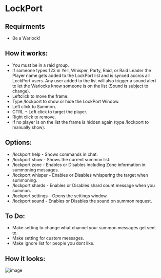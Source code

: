 # LockPort

## Requirments

- Be a Warlock!

## How it works:

- You must be in a raid group.
- If someone types 123 in Yell, Whisper, Party, Raid, or Raid Leader the Player name gets added to the LockPort list and is synced accros all LockPort users. Any user added to the list will also trigger a sound alert to let the Warlocks know someone is on the list (Sound is subject to change). 
- Leftclick to move the frame.
- Type /lockport to show or hide the LockPort Window.  
- Left click to Summon.
- CTRL + Left click to target the player.
- Right click to remove.
- If no player is on the list the frame is hidden again (type /lockport to manually show).

## Options:

- /lockport help - Shows commands in chat.
- /lockport show - Shows the current summon list.
- /lockport zone - Enables or Disables including Zone information in summoning messages.
- /lockport whisper - Enables or Disables whispering the target when summoning.
- /lockport shards - Enables or Disables shard count message when you summon.
- /lockport settings - Opens the settings window.
- /lockport sound - Enables or Disables the sound on summon request.

## To Do:
- Make setting to change what channel your summon messages get sent to.
- Make setting for custom messages.
- Make Ignore list for people you dont like.

## How it looks:

![image](https://user-images.githubusercontent.com/90982783/214228599-b9ffbdbe-cfde-438f-b493-f8b89519656d.png)
